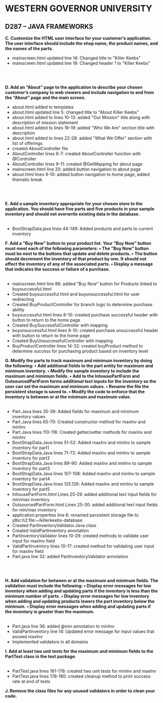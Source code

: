 
# WESTERN GOVERNOR UNIVERSITY 
## D287 – JAVA FRAMEWORKS

**C. Customize the HTML user interface for your customer’s application. The user interface should include the shop name, the product names, and the names of the parts.**
<br/>
* mainscreen.html updated line 14: Changed title to "Killer Keebs"
* mainscreen.html updated line 19: Changed header 1 to "Killer Keebs"
<br/>
<br/>


**D.  Add an “About” page to the application to describe your chosen customer’s company to web viewers and include navigation to and from the “About” page and the main screen.**
* about.html added to templates
* about.html updated line 5: changed title to "About Killer Keebs"
* about.html added to lines 10-13: added "Our Mission" title along with description of mission statement
* about.html added to lines 16-19: added "Who We Are" section title with description
* about.html added to lines 22-28: added "What We Offer" section with list of offerings
* created AboutController file
* AboutController lines 6-7: created AboutController function with @Controller
* AboutController lines 9-11: created @GetMapping for about page
* mainscreen.html line 20: added button navigation to about page
* about.html lines 9-10: added button navigation to home page, added thematic break

<br/>
<br/>



**E.  Add a sample inventory appropriate for your chosen store to the application. You should have five parts and five products in your sample inventory and should not overwrite existing data in the database.**
<br/>
<br/>
* BootStrapData.java lines 44-149: Added products and parts to current inventory



**F.  Add a “Buy Now” button to your product list. Your “Buy Now” button must meet each of the following parameters:
•  The “Buy Now” button must be next to the buttons that update and delete products.
•  The button should decrement the inventory of that product by one. It should not affect the inventory of any of the associated parts.
•  Display a message that indicates the success or failure of a purchase.**
<br/>
<br/>
* mainscreen.html line 86: added "Buy Now" button for Products linked to buysuccessful.html
* Created buysuccessful.html and buyunsuccessful.html for user redirecting 
* Created BuyProductController for branch logic to determine purchase ability
* buysuccessful.html lines 8-10: created purchase successful header with button to return to the home page
* Created BuySuccessfulController with mapping 
* buyunsuccessful.html lines 8-10: created purchase unsuccessful header with button to return to the home page
* Created BuyUnsuccessfulController with mapping
* BuyProductController lines 14-32: created buyProduct method to determine success for purchasing product based on inventory level


**G.  Modify the parts to track maximum and minimum inventory by doing the following:
•  Add additional fields to the part entity for maximum and minimum inventory.
•  Modify the sample inventory to include the maximum and minimum fields.
•  Add to the InhousePartForm and OutsourcedPartForm forms additional text inputs for the inventory so the user can set the maximum and minimum values.
•  Rename the file the persistent storage is saved to.
•  Modify the code to enforce that the inventory is between or at the minimum and maximum value.**
<br/>
<br/>
* Part.Java lines 35-39: Added fields for maximum and minimum inventory values
* Part.Java lines 65-70: Created constructor method for maxInv and minInv
* Part.Java lines 110-116: Created getter/setter methods for maxInv and minInv
* BootStrapData.Java lines 51-52: Added maxInv and minInv to sample inventory for part1
* BootStrapData.Java lines 71-72: Added maxInv and minInv to sample inventory for part2
* BootStrapData.Java lines 89-90: Added maxInv and minInv to sample inventory for part3
* BootStrapData.Java lines 107-108: Added maxInv and minInv to sample inventory for part4
* BootStrapData.Java lines 125.126: Added maxInv and minInv to sample inventory for part5
* InhousePartForm.html Lines 25-29: added additional text input fields for min/max inventory
* OutsourcedPartForm.html Lines 25-30: added additional text input fields for min/max inventory
* application.properties line 6: renamed persistent storage file to jdbc:h2:file:~/killerkeebs-database
* Created PartInventoryValidator.Java class
* Created ValidPartInventory annotation
* PartInventoryValidator lines 10-29: created methods to validate user input for maxInv field
* ValidPartInventory lines 10-17: created method for validating user input for maxInv field
* Part.java line 32: added PartInventoryValidator annotation
<br/>
<br/>


**H.  Add validation for between or at the maximum and minimum fields. The validation must include the following:
•  Display error messages for low inventory when adding and updating parts if the inventory is less than the minimum number of parts.
•  Display error messages for low inventory when adding and updating products lowers the part inventory below the minimum.
•  Display error messages when adding and updating parts if the inventory is greater than the maximum.**
<br/>
<br/>
* Part.java line 36: added @min annotation to minInv
* ValidPartInventory line 14: Updated error message for input values that exceed maxInv
* Implemented validators in all domains


**I.  Add at least two unit tests for the maximum and minimum fields to the PartTest class in the test package.**
<br/>
<br/>
* PartTest.java lines 161-176: created two unit tests for minInv and maxInv
* PartTest.java lines 178-180: created cleanup method to print success rate at end of tests

**J.  Remove the class files for any unused validators in order to clean your code.**
<br/>
<br/>
<br/>

